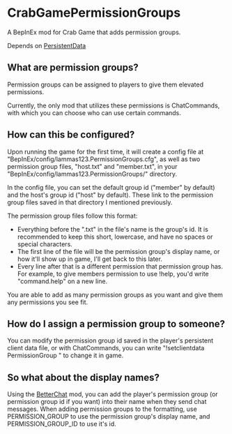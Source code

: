 # CrabGamePermissionGroups
A BepInEx mod for Crab Game that adds permission groups.

Depends on [PersistentData](https://github.com/lammas321/CrabGamePersistentData)

## What are permission groups?
Permission groups can be assigned to players to give them elevated permissions.

Currently, the only mod that utilizes these permissions is ChatCommands, with which you can choose who can use certain commands.

## How can this be configured?
Upon running the game for the first time, it will create a config file at "BepInEx/config/lammas123.PermissionGroups.cfg", as well as two permission group files, "host.txt" and "member.txt", in your "BepInEx/config/lammas123.PermissionGroups/" directory.

In the config file, you can set the default group id ("member" by default) and the host's group id ("host" by default). These link to the permission group files saved in that directory I mentioned previously.

The permission group files follow this format:
- Everything before the ".txt" in the file's name is the group's id. It is recommended to keep this short, lowercase, and have no spaces or special characters.
- The first line of the file will be the permission group's display name, or how it'll show up in game, I'll get back to this later.
- Every line after that is a different permission that permission group has. For example, to give members permission to use !help, you'd write "command.help" on a new line.

You are able to add as many permission groups as you want and give them any permissions you see fit.

## How do I assign a permission group to someone?
You can modify the permission group id saved in the player's persistent client data file, or with ChatCommands, you can write "!setclientdata <player> PermissionGroup <permission group id>" to change it in game.

## So what about the display names?
Using the [BetterChat](https://github.com/lammas321/CrabGameBetterChat) mod, you can add the player's permission group (or permission group id if you want) into their name when they send chat messages.
When adding permission groups to the formatting, use PERMISSION_GROUP to use the permission group's display name, and PERMISSION_GROUP_ID to use it's id.
